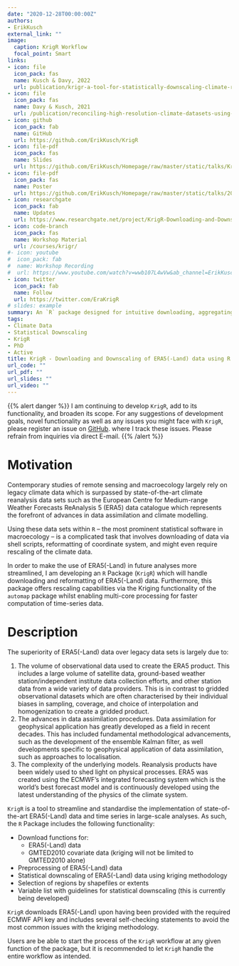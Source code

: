 ```yaml
---
date: "2020-12-28T00:00:00Z"
authors:
- ErikKusch
external_link: ""
image:
  caption: KrigR Workflow
  focal_point: Smart
links:
- icon: file
  icon_pack: fas
  name: Kusch & Davy, 2022
  url: publication/krigr-a-tool-for-statistically-downscaling-climate-reanalysis-data-for-ecological-applications/
- icon: file
  icon_pack: fas
  name: Davy & Kusch, 2021
  url: /publication/reconciling-high-resolution-climate-datasets-using-krigr/
- icon: github
  icon_pack: fab
  name: GitHub
  url: https://github.com/ErikKusch/KrigR
- icon: file-pdf
  icon_pack: fas
  name: Slides
  url: https://github.com/ErikKusch/Homepage/raw/master/static/talks/KrigRDemo.pptx
- icon: file-pdf
  icon_pack: fas
  name: Poster
  url: https://github.com/ErikKusch/Homepage/raw/master/static/talks/2022_05_Clim4EcolPoster.pdf
- icon: researchgate
  icon_pack: fab
  name: Updates
  url: https://www.researchgate.net/project/KrigR-Downloading-and-Downscaling-of-ERA5-data-using-R
- icon: code-branch
  icon_pack: fas
  name: Workshop Material
  url: /courses/krigr/
#- icon: youtube
#  icon_pack: fab
#  name: Workshop Recording
#  url: https://www.youtube.com/watch?v=wwb107L4wVw&ab_channel=ErikKusch
- icon: twitter
  icon_pack: fab
  name: Follow
  url: https://twitter.com/EraKrigR
# slides: example
summary: An `R` package designed for intuitive downloading, aggregating, and statistical downscaling of ERA5(-Land) data.
tags:
- Climate Data
- Statistical Downscaling
- KrigR
- PhD
- Active
title: KrigR - Downloading and Downscaling of ERA5(-Land) data using R
url_code: ""
url_pdf: ""
url_slides: ""
url_video: ""
---
```


{{% alert danger %}}
I am continuing to develop `KrigR`, add to its functionality, and broaden its scope. For any suggestions of development goals, novel functionality as well as any issues you might face with `KrigR`, please register an issue on <a href="https://github.com/ErikKusch/KrigR/issues" target="_blank">GitHub</a>. where I track these issues. Please refrain from inquiries via direct E-mail.
{{% /alert %}}


# Motivation
 
Contemporary studies of remote sensing and macroecology largely rely on legacy climate data which is surpassed by state-of-the-art climate reanalysis data sets such as the European Centre for Medium-range Weather Forecasts ReAnalysis 5 (ERA5) data catalogue which represents the forefront of advances in data assimilation and climate modelling.

Using these data sets within `R` – the most prominent statistical software in macroecology – is a complicated task that involves downloading of data via shell scripts, reformatting of coordinate system, and might even require rescaling of the climate data.

In order to make the use of ERA5(-Land) in future analyses more streamlined, I am developing an `R` Package (`KrigR`) which will handle downloading and reformatting of ERA5(-Land) data. Furthermore, this package offers rescaling capabilities via the Kriging functionality of the `automap` package whilst enabling multi-core processing for faster computation of time-series data.


# Description

The superiority of ERA5(-Land) data over legacy data sets is largely due to:

1. The volume of observational data used to create the ERA5 product. This includes a large volume of satellite data, ground-based weather station/independent institute data collection efforts, and other station data from a wide variety of data providers. This is in contrast to gridded observational datasets which are often characterised by their individual biases in sampling, coverage, and choice of interpolation and homogenization to create a gridded product.  
2. The advances in data assimilation procedures. Data assimilation for geophysical application has greatly developed as a field in recent decades. This has included fundamental methodological advancements, such as the development of the ensemble Kalman filter, as well developments specific to geophysical application of data assimilation, such as approaches to localisation.  
3. The complexity of the underlying models. Reanalysis products have been widely used to shed light on physical processes. ERA5 was created using the ECMWF’s integrated forecasting system which is the world’s best forecast model and is continuously developed using the latest understanding of the physics of the climate system.  

`KrigR` is a tool to streamline and standardise the implementation of state-of-the-art ERA5(-Land) data and time series in large-scale analyses. As such, the `R` Package includes the following functionality:

- Download functions for:
  - ERA5(-Land) data
  - GMTED2010 covariate data (kriging will not be limited to GMTED2010 alone)
- Preprocessing of ERA5(-Land) data
- Statistical downscaling of ERA5(-Land) data using kriging methodology
- Selection of regions by shapefiles or extents
- Variable list with guidelines for statistical downscaling (this is currently being developed)

`KrigR` downloads ERA5(-Land) upon having been provided with the required ECMWF API key and includes several self-checking statements to avoid the most common issues with the kriging methodology.
 
Users are be able to start the process of the `KrigR` workflow at any given function of the package, but it is recommended to let `KrigR` handle the entire workflow as intended.

